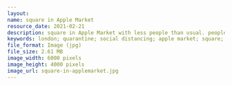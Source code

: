 ```yaml
---
layout: 
name: square in Apple Market
resource_date: 2021-02-21
description: square in Apple Market with less people than usual. people were hanging around while following the social distancing rule
keywords: london; quarantine; social distancing; apple market; square; covent garden; covid-19
file_format: Image (jpg)
file_size: 2.61 MB
image_width: 6000 pixels
image_height: 4000 pixels
image_url: square-in-applemarket.jpg
---
```

